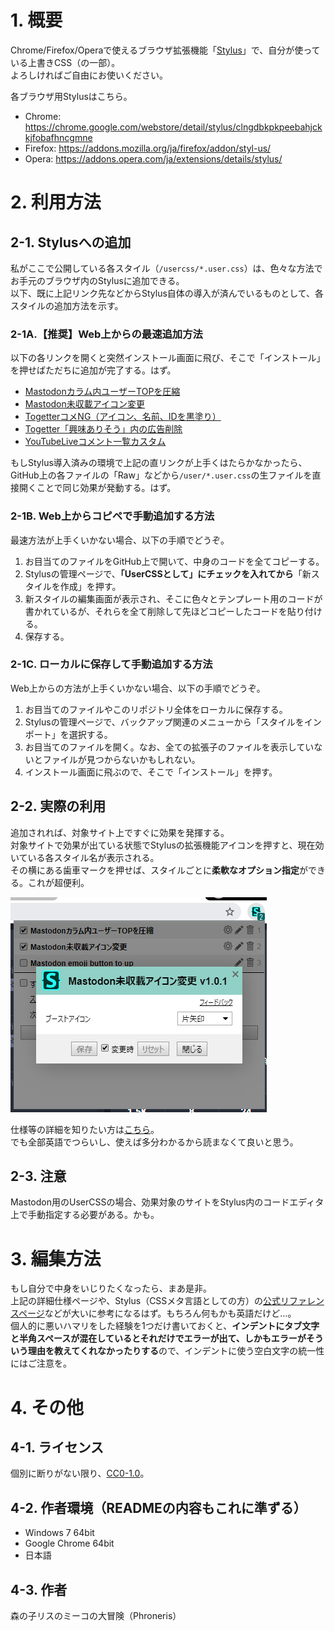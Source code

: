 # 1. 概要

Chrome/Firefox/Operaで使えるブラウザ拡張機能「[Stylus](https://add0n.com/stylus.html)」で、自分が使っている上書きCSS（の一部）。  
よろしければご自由にお使いください。  

各ブラウザ用Stylusはこちら。
+ Chrome: https://chrome.google.com/webstore/detail/stylus/clngdbkpkpeebahjckkjfobafhncgmne
+ Firefox: https://addons.mozilla.org/ja/firefox/addon/styl-us/
+ Opera: https://addons.opera.com/ja/extensions/details/stylus/


# 2. 利用方法

## 2-1. Stylusへの追加

私がここで公開している各スタイル（`/usercss/*.user.css`）は、色々な方法でお手元のブラウザ内のStylusに追加できる。  
以下、既に上記リンク先などからStylus自体の導入が済んでいるものとして、各スタイルの追加方法を示す。

### 2-1A.【推奨】Web上からの最速追加方法

以下の各リンクを開くと突然インストール画面に飛び、そこで「インストール」を押せばただちに追加が完了する。はず。

+ [Mastodonカラム内ユーザーTOPを圧縮](usercss/mastodon_compress-usertop.user.css?raw=true)
+ [Mastodon未収載アイコン変更](usercss/mastodon_unlisted-icon.user.css?raw=true)
+ [TogetterコメNG（アイコン、名前、IDを黒塗り）](usercss/togetter_comment-ng.user.css?raw=true)
+ [Togetter「興味ありそう」内の広告削除](usercss/togetter_no-recommend-ads.user.css?raw=true)
+ [YouTubeLiveコメント一覧カスタム](usercss/youyubelive_comment-list.user.css?raw=true)

もしStylus導入済みの環境で上記の直リンクが上手くはたらかなかったら、GitHub上の各ファイルの「Raw」などから`/user/*.user.css`の生ファイルを直接開くことで同じ効果が発動する。はず。

### 2-1B. Web上からコピペで手動追加する方法

最速方法が上手くいかない場合、以下の手順でどうぞ。
1. お目当てのファイルをGitHub上で開いて、中身のコードを全てコピーする。
2. Stylusの管理ページで、**「UserCSSとして」にチェックを入れてから**「新スタイルを作成」を押す。
3. 新スタイルの編集画面が表示され、そこに色々とテンプレート用のコードが書かれているが、それらを全て削除して先ほどコピーしたコードを貼り付ける。
4. 保存する。

### 2-1C. ローカルに保存して手動追加する方法

Web上からの方法が上手くいかない場合、以下の手順でどうぞ。
1. お目当てのファイルやこのリポジトリ全体をローカルに保存する。
2. Stylusの管理ページで、バックアップ関連のメニューから「スタイルをインポート」を選択する。
3. お目当てのファイルを開く。なお、全ての拡張子のファイルを表示していないとファイルが見つからないかもしれない。
4. インストール画面に飛ぶので、そこで「インストール」を押す。

## 2-2. 実際の利用

追加されれば、対象サイト上ですぐに効果を発揮する。  
対象サイトで効果が出ている状態でStylusの拡張機能アイコンを押すと、現在効いている各スタイル名が表示される。  
その横にある歯車マークを押せば、スタイルごとに**柔軟なオプション指定**ができる。これが超便利。  

![オプション指定の様子](readme-sample.png)  

仕様等の詳細を知りたい方は[こちら](https://github.com/openstyles/stylus/wiki/UserCSS)。  
でも全部英語でつらいし、使えば多分わかるから読まなくて良いと思う。

## 2-3. 注意

Mastodon用のUserCSSの場合、効果対象のサイトをStylus内のコードエディタ上で手動指定する必要がある。かも。


# 3. 編集方法

もし自分で中身をいじりたくなったら、まあ是非。  
上記の詳細仕様ページや、Stylus（CSSメタ言語としての方）の[公式リファレンスページ](http://stylus-lang.com/)などが大いに参考になるはず。もちろん何もかも英語だけど…。  
個人的に悪いハマリをした経験を1つだけ書いておくと、**インデントにタブ文字と半角スペースが混在しているとそれだけでエラーが出て、しかもエラーがそういう理由を教えてくれなかったりする**ので、インデントに使う空白文字の統一性にはご注意を。


# 4. その他

## 4-1. ライセンス
個別に断りがない限り、[CC0-1.0](http://creativecommons.org/publicdomain/zero/1.0/deed.ja)。

## 4-2. 作者環境（READMEの内容もこれに準ずる）
+ Windows 7 64bit
+ Google Chrome 64bit
+ 日本語

## 4-3. 作者
森の子リスのミーコの大冒険（Phroneris）

